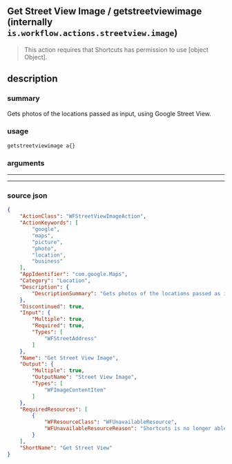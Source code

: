 
## Get Street View Image / getstreetviewimage (internally `is.workflow.actions.streetview.image`)

> This action requires that Shortcuts has permission to use [object Object].


## description

### summary

Gets photos of the locations passed as input, using Google Street View.


### usage
```
getstreetviewimage a{}
```

### arguments

---



---

### source json

```json
{
	"ActionClass": "WFStreetViewImageAction",
	"ActionKeywords": [
		"google",
		"maps",
		"picture",
		"photo",
		"location",
		"business"
	],
	"AppIdentifier": "com.google.Maps",
	"Category": "Location",
	"Description": {
		"DescriptionSummary": "Gets photos of the locations passed as input, using Google Street View."
	},
	"Discontinued": true,
	"Input": {
		"Multiple": true,
		"Required": true,
		"Types": [
			"WFStreetAddress"
		]
	},
	"Name": "Get Street View Image",
	"Output": {
		"Multiple": true,
		"OutputName": "Street View Image",
		"Types": [
			"WFImageContentItem"
		]
	},
	"RequiredResources": [
		{
			"WFResourceClass": "WFUnavailableResource",
			"WFUnavailableResourceReason": "Shortcuts is no longer able to support Get Street View Image."
		}
	],
	"ShortName": "Get Street View"
}
```
